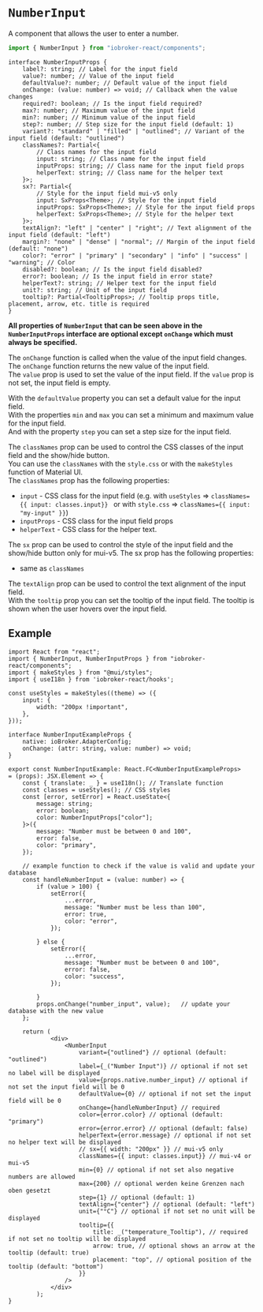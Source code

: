 # `NumberInput`

A component that allows the user to enter a number.

```ts
import { NumberInput } from "iobroker-react/components";
```
```tsx
interface NumberInputProps {
	label?: string; // Label for the input field 
	value?: number; // Value of the input field 
	defaultValue?: number; // Default value of the input field
	onChange: (value: number) => void; // Callback when the value changes
	required?: boolean; // Is the input field required?
	max?: number; // Maximum value of the input field 
	min?: number; // Minimum value of the input field
	step?: number; // Step size for the input field (default: 1)
	variant?: "standard" | "filled" | "outlined"; // Variant of the input field (default: "outlined")
	classNames?: Partial<{
		// Class names for the input field
		input: string; // Class name for the input field
		inputProps: string; // Class name for the input field props
		helperText: string; // Class name for the helper text
	}>;
	sx?: Partial<{
		// Style for the input field mui-v5 only
		input: SxProps<Theme>; // Style for the input field
		inputProps: SxProps<Theme>; // Style for the input field props
		helperText: SxProps<Theme>; // Style for the helper text
	}>;
	textAlign?: "left" | "center" | "right"; // Text alignment of the input field (default: "left")
	margin?: "none" | "dense" | "normal"; // Margin of the input field (default: "none")
	color?: "error" | "primary" | "secondary" | "info" | "success" | "warning"; // Color
	disabled?: boolean; // Is the input field disabled?
	error?: boolean; // Is the input field in error state?
	helperText?: string; // Helper text for the input field
	unit?: string; // Unit of the input field
	tooltip?: Partial<TooltipProps>; // Tooltip props title, placement, arrow, etc. title is required
}
```
**All properties of `NumberInput` that can be seen above in the `NumberInputProps` interface are optional except `onChange` which must always be specified.**

The `onChange` function is called when the value of the input field changes. The `onChange` function returns the new value of the input field.\
The `value` prop is used to set the value of the input field. If the `value` prop is not set, the input field is empty.

With the `defaultValue` property you can set a default value for the input field.\
With the properties `min` and `max` you can set a minimum and maximum value for the input field.\
And with the property `step` you can set a step size for the input field.

The `classNames` prop can be used to control the CSS classes of the input field and the show/hide button.\
You can use the `classNames` with the `style.css` or with the `makeStyles` function of Material UI.\
The `classNames` prop has the following properties:
- `input` - CSS class for the input field (e.g. with `useStyles` => `classNames={{ input: classes.input}} ` or with `style.css` => `classNames={{ input: "my-input" }}`)
- `inputProps` - CSS class for the input field props
- `helperText` - CSS class for the helper text.

The `sx` prop can be used to control the style of the input field and the show/hide button only for mui-v5. The sx prop has the following properties:
  - same as `classNames`

The `textAlign` prop can be used to control the text alignment of the input field.\
With the `tooltip` prop you can set the tooltip of the input field. The tooltip is shown when the user hovers over the input field.



## Example

```tsx
import React from "react";
import { NumberInput, NumberInputProps } from "iobroker-react/components";
import { makeStyles } from "@mui/styles";
import { useI18n } from 'iobroker-react/hooks';

const useStyles = makeStyles((theme) => ({
	input: {
		width: "200px !important",
	},
}));

interface NumberInputExampleProps {
	native: ioBroker.AdapterConfig;
	onChange: (attr: string, value: number) => void;
}

export const NumberInputExample: React.FC<NumberInputExampleProps>
= (props): JSX.Element => {
	const { translate: _ } = useI18n(); // Translate function
	const classes = useStyles(); // CSS styles
	const [error, setError] = React.useState<{
		message: string;
		error: boolean;
		color: NumberInputProps["color"];
	}>({
		message: "Number must be between 0 and 100",
		error: false,
		color: "primary",
	});

    // example function to check if the value is valid and update your database
	const handleNumberInput = (value: number) => {
		if (value > 100) {
			setError({
				...error,
				message: "Number must be less than 100",
				error: true,
				color: "error",
			});
      
		} else {
			setError({
				...error,
				message: "Number must be between 0 and 100",
				error: false,
				color: "success",
			});
      	     
		}
		props.onChange("number_input", value);   // update your database with the new value
	};

	return (
            <div>
				<NumberInput
					variant={"outlined"} // optional (default: "outlined")
					label={_("Number Input")} // optional if not set no label will be displayed
					value={props.native.number_input} // optional if not set the input field will be 0  
					defaultValue={0} // optional if not set the input field will be 0
					onChange={handleNumberInput} // required
					color={error.color} // optional (default: "primary")
					error={error.error} // optional (default: false)
					helperText={error.message} // optional if not set no helper text will be displayed
					// sx={{ width: "200px" }} // mui-v5 only
					classNames={{ input: classes.input}} // mui-v4 or mui-v5
					min={0} // optional if not set also negative numbers are allowed
					max={200} // optional werden keine Grenzen nach oben gesetzt
					step={1} // optional (default: 1)
					textAlign={"center"} // optional (default: "left")
					unit={"°C"} // optional if not set no unit will be displayed
					tooltip={{
						title: _("temperature_Tooltip"), // required if not set no tooltip will be displayed
						arrow: true, // optional shows an arrow at the tooltip (default: true)
						placement: "top", // optional position of the tooltip (default: "bottom")
					}}
				/>
            </div>
		);
}
```



